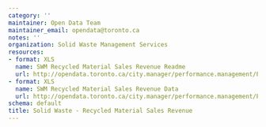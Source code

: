 ```yaml
---
category: ''
maintainer: Open Data Team
maintainer_email: opendata@toronto.ca
notes: ''
organization: Solid Waste Management Services
resources:
- format: XLS
  name: SWM Recycled Material Sales Revenue Readme
  url: http://opendata.toronto.ca/city.manager/performance.management/PM_SWMRecycledMaterialSalesRevenueReadme.xls
- format: XLS
  name: SWM Recycled Material Sales Revenue Data
  url: http://opendata.toronto.ca/city.manager/performance.management/PM_Solid_Waste.xls
schema: default
title: Solid Waste - Recycled Material Sales Revenue
---
```


